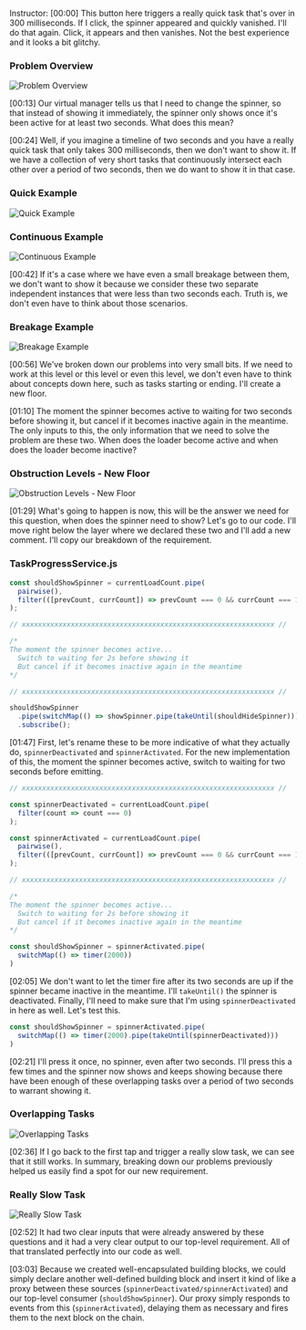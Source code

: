 Instructor: [00:00] This button here triggers a really quick task that's over in 300 milliseconds. If I click, the spinner appeared and quickly vanished. I'll do that again. Click, it appears and then vanishes. Not the best experience and it looks a bit glitchy.

### Problem Overview
![Problem Overview](../images/egghead-extend-your-reactive-logic-using-observable-like-proxies-that-delay-or-drop-events-problem-overview.png)

[00:13] Our virtual manager tells us that I need to change the spinner, so that instead of showing it immediately, the spinner only shows once it's been active for at least two seconds. What does this mean?

[00:24] Well, if you imagine a timeline of two seconds and you have a really quick task that only takes 300 milliseconds, then we don't want to show it. If we have a collection of very short tasks that continuously intersect each other over a period of two seconds, then we do want to show it in that case.

### Quick Example
![Quick Example](../images/egghead-extend-your-reactive-logic-using-observable-like-proxies-that-delay-or-drop-events-quick-example.png)

### Continuous Example
![Continuous Example](../images/egghead-extend-your-reactive-logic-using-observable-like-proxies-that-delay-or-drop-events-continuous-example.png)

[00:42] If it's a case where we have even a small breakage between them, we don't want to show it because we consider these two separate independent instances that were less than two seconds each. Truth is, we don't even have to think about those scenarios.

### Breakage Example
![Breakage Example](../images/egghead-extend-your-reactive-logic-using-observable-like-proxies-that-delay-or-drop-events-breakage-example.png)

[00:56] We've broken down our problems into very small bits. If we need to work at this level or this level or even this level, we don't even have to think about concepts down here, such as tasks starting or ending. I'll create a new floor.

[01:10] The moment the spinner becomes active to waiting for two seconds before showing it, but cancel if it becomes inactive again in the meantime. The only inputs to this, the only information that we need to solve the problem are these two. When does the loader become active and when does the loader become inactive?

### Obstruction Levels - New Floor
![Obstruction Levels - New Floor](../images/egghead-extend-your-reactive-logic-using-observable-like-proxies-that-delay-or-drop-events-new-floor.png)

[01:29] What's going to happen is now, this will be the answer we need for this question, when does the spinner need to show? Let's go to our code. I'll move right below the layer where we declared these two and I'll add a new comment. I'll copy our breakdown of the requirement.

### TaskProgressService.js
```js
const shouldShowSpinner = currentLoadCount.pipe(
  pairwise(),
  filter(([prevCount, currCount]) => prevCount === 0 && currCount === 1))
);

// xxxxxxxxxxxxxxxxxxxxxxxxxxxxxxxxxxxxxxxxxxxxxxxxxxxxxxxxxxxxxx //

/*
The moment the spinner becomes active...
  Switch to waiting for 2s before showing it
  But cancel if it becomes inactive again in the meantime
*/

// xxxxxxxxxxxxxxxxxxxxxxxxxxxxxxxxxxxxxxxxxxxxxxxxxxxxxxxxxxxxxx //

shouldShowSpinner
  .pipe(switchMap(() => showSpinner.pipe(takeUntil(shouldHideSpinner))))
  .subscribe();
```

[01:47] First, let's rename these to be more indicative of what they actually do, `spinnerDeactivated` and `spinnerActivated`. For the new implementation of this, the moment the spinner becomes active, switch to waiting for two seconds before emitting.

```js
// xxxxxxxxxxxxxxxxxxxxxxxxxxxxxxxxxxxxxxxxxxxxxxxxxxxxxxxxxxxxxx //

const spinnerDeactivated = currentLoadCount.pipe(
  filter(count => count === 0)
);

const spinnerActivated = currentLoadCount.pipe(
  pairwise(),
  filter(([prevCount, currCount]) => prevCount === 0 && currCount === 1))
);

// xxxxxxxxxxxxxxxxxxxxxxxxxxxxxxxxxxxxxxxxxxxxxxxxxxxxxxxxxxxxxx //

/*
The moment the spinner becomes active...
  Switch to waiting for 2s before showing it
  But cancel if it becomes inactive again in the meantime
*/

const shouldShowSpinner = spinnerActivated.pipe(
  switchMap(() => timer(2000))
)
```

[02:05] We don't want to let the timer fire after its two seconds are up if the spinner became inactive in the meantime. I'll `takeUntil()` the spinner is deactivated. Finally, I'll need to make sure that I'm using `spinnerDeactivated` in here as well. Let's test this.

```js
const shouldShowSpinner = spinnerActivated.pipe(
  switchMap(() => timer(2000).pipe(takeUntil(spinnerDeactivated)))
)
```

[02:21] I'll press it once, no spinner, even after two seconds. I'll press this a few times and the spinner now shows and keeps showing because there have been enough of these overlapping tasks over a period of two seconds to warrant showing it.

### Overlapping Tasks
![Overlapping Tasks](../images/egghead-extend-your-reactive-logic-using-observable-like-proxies-that-delay-or-drop-events-overlapping-tasks.png)

[02:36] If I go back to the first tap and trigger a really slow task, we can see that it still works. In summary, breaking down our problems previously helped us easily find a spot for our new requirement.

### Really Slow Task
![Really Slow Task](../images/egghead-extend-your-reactive-logic-using-observable-like-proxies-that-delay-or-drop-events-really-slow-task.png)

[02:52] It had two clear inputs that were already answered by these questions and it had a very clear output to our top-level requirement. All of that translated perfectly into our code as well.

[03:03] Because we created well-encapsulated building blocks, we could simply declare another well-defined building block and insert it kind of like a proxy between these sources (`spinnerDeactivated/spinnerActivated`) and our top-level consumer (`shouldShowSpinner`). Our proxy simply responds to events from this (`spinnerActivated`), delaying them as necessary and fires them to the next block on the chain.
